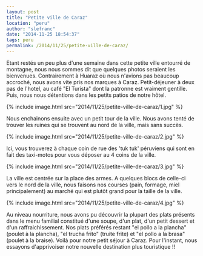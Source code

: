 ```yaml
---
layout: post
title: "Petite ville de Caraz"
location: "peru"
author: "slefranc"
date: "2014-11-25 18:54:37"
tags: peru
permalink: /2014/11/25/petite-ville-de-caraz/
---
```

Etant restés un peu plus d'une semaine dans cette petite ville entourré de montagne, nous nous sommes dit que quelques photos seraient les bienvenues. Contrairement à Huaraz où nous n'avions pas beaucoup accroché, nous avons vite pris nos marques à Caraz. Petit-déjeuner à deux pas de l'hotel, au café "El Turista" dont la patronne est vraiment gentille. Puis, nous nous détentions dans les petits patios de notre hôtel.

{% include image.html src="2014/11/25/petite-ville-de-caraz/1.jpg" %}

Nous enchainons ensuite avec un petit tour de la ville. Nous avons tenté de trouver les ruines qui se trouvent au nord de la ville, mais sans succès.

{% include image.html src="2014/11/25/petite-ville-de-caraz/2.jpg" %}

Ici, vous trouverez à chaque coin de rue des 'tuk tuk' péruviens qui sont en fait des taxi-motos pour vous déposer au 4 coins de la ville.

{% include image.html src="2014/11/25/petite-ville-de-caraz/3.jpg" %}

La ville est centrée sur la place des armes. A quelques blocs de celle-ci vers le nord de la ville, nous faisons nos courses (pain, formage, miel principalement) au marché qui est plutôt grand pour la taille de la ville.

{% include image.html src="2014/11/25/petite-ville-de-caraz/4.jpg" %}

Au niveau nourriture, nous avons pu découvrir la plupart des plats présents dans le menu familial constitué d'une soupe, d'un plat, d'un petit dessert et d'un raffraichissement. Nos plats préférés restant "el pollo a la plancha" (poulet à la plancha), "el trucha frito" (truite frite) et "el pollo a la brasa" (poulet à la braise). Voilà pour notre petit séjour à Caraz. Pour l'instant, nous essayons d'apprivoiser notre nouvelle destination plus touristique !!